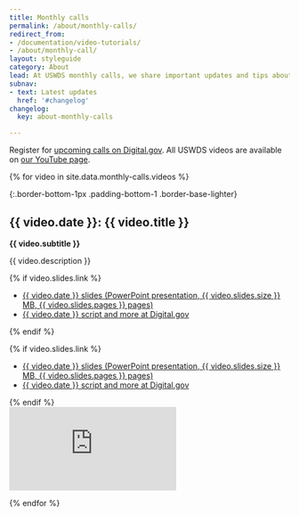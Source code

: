 ```yaml
---
title: Monthly calls
permalink: /about/monthly-calls/
redirect_from:
- /documentation/video-tutorials/
- /about/monthly-call/
layout: styleguide
category: About
lead: At USWDS monthly calls, we share important updates and tips about how to use the design system.
subnav:
- text: Latest updates
  href: '#changelog'
changelog:
  key: about-monthly-calls

---
```


Register for [upcoming calls on Digital.gov](https://digital.gov/events/). All USWDS videos are available on [our YouTube page](https://www.youtube.com/playlist?list=PLd9b-GuOJ3nGqDYCNsCMHCQ9MdD5jfB01).

{% for video in site.data.monthly-calls.videos %}

{:.border-bottom-1px .padding-bottom-1 .border-base-lighter}
## {{ video.date }}: {{ video.title }}

**{{ video.subtitle }}**

{{ video.description }}

{% if video.slides.link %}
<ul class="usa-list">
  <li><a href="{{ video.slides.link}}">{{ video.date }} slides (PowerPoint presentation, {{ video.slides.size }} MB, {{ video.slides.pages }} pages)</a></li>
  <li><a href="{{ video.event_link}}">{{ video.date }} script and more at Digital.gov</a></li>
</ul>
{% endif %}

{% if video.slides.link %}
<ul class="usa-list">
  <li><a href="{{ video.slides.link}}">{{ video.date }} slides (PowerPoint presentation, {{ video.slides.size }} MB, {{ video.slides.pages }} pages)</a></li>
  <li><a href="{{ video.event_link}}">{{ video.date }} script and more at Digital.gov</a></li>
</ul>
{% endif %}

<div class="usa-embed-container margin-top-4">
  <iframe src="https://www.youtube.com/embed/{{ video.id }}" title="{{ video.title }}" frameborder="0" allowfullscreen></iframe>
</div>

{% endfor %}